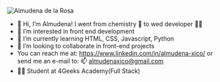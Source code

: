 ![Almudena de la Rosa](https://user-images.githubusercontent.com/79548495/177957857-8c778ca0-4470-4933-9ad6-e23877cf7926.png)


- 👋 Hi, I’m Almudena! I went from chemistry 💊 to wed developer 👩‍💻
- 👀 I’m interested in front end development
- 🌱 I’m currently learning HTML, CSS, Javascript, Python
- 💞️ I’m looking to collaborate in front-end projects
- You can reach me  at: https://www.linkedin.com/in/almudena-xico/
or send me an e-mail to: 📫 almudenaxico@gmail.com
- :woman_student: Student at 4Geeks Academy(Full Stack)
<!---
Nadenas/Nadenas is a ✨ special ✨ repository because its `README.md` (this file) appears on your GitHub profile.
You can click the Preview link to take a look at your changes.
--->
